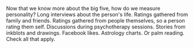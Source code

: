 Now that we know more about the big five, how do we measure personality? Long
interviews about the person's life. Ratings gathered from family and friends.
Ratings gathered from people themselves, so a person rating them self.
Discussions during psychotherapy sessions. Stories from inkblots and drawings.
Facebook likes. Astrology charts. Or palm reading. Check all that apply.
